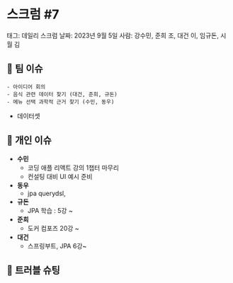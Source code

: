 # 스크럼 #7

태그: 데일리 스크럼
날짜: 2023년 9월 5일
사람: 강수민, 준희 조, 대건 이, 임규돈, 시월 김

## 👥 팀 이슈

```
- 아이디어 회의
- 음식 관련 데이터 찾기 (대건, 준희, 규돈)
- 메뉴 선택 과학적 근거 찾기 (수민, 동우)
```

- 데이터셋

[](https://docs.google.com/spreadsheets/u/0/d/1A5z_YPNJuyvbJWaVqhnNdg3_BLbclClQbDCAjvvDX8I/htmlview)

## 👤 개인 이슈

- **수민**
    - 코딩 애플 리액트 강의 1챕터 마무리
    - 컨설팅 대비 UI 예시 준비
- **동우**
    - jpa querydsl,
- **규돈**
    - JPA 학습 : 5강 ~
- **준희**
    - 도커 컴포즈 20강 ~
- **대건**
    - 스프링부트, JPA 6강~

## 🚨 트러블 슈팅

```

```